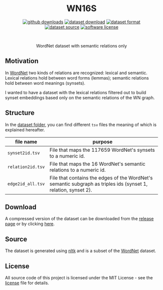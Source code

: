 <h1 align="center">
  WN16S
</h1>
<p align="center">
  <a href="https://github.com/simonepri/WN16S/releases/latest/download/WN16S.tgz"><img src="https://img.shields.io/github/downloads/simonepri/WN16S/latest/WN16S.tgz.svg" alt="github downloads"/></a>
  <a href="https://github.com/simonepri/WN16S/releases"><img src="https://img.shields.io/github/tag/simonepri/WN16S.svg" alt="dataset download" /></a>
  <a href="https://en.wikipedia.org/wiki/tab-separated_values"><img src="https://img.shields.io/badge/format-tsv-e67e22.svg" alt="dataset format" /></a>
  <a href="https://wordnet.princeton.edu/"><img src="https://img.shields.io/badge/source-WordNet-2ecc71.svg" alt="dataset source" /></a>
  <a href="https://github.com/simonepri/WN16S/tree/master/license"><img src="https://img.shields.io/github/license/simonepri/WN16S.svg" alt="software license" /></a>
</p>
<br />
<p align="center">
  WordNet dataset with semantic relations only
</p>

## Motivation
In [WordNet][wn] two kinds of relations are recognized: lexical and semantic. Lexical relations hold between word forms (lemmas); semantic relations hold between word meanings (synsets).

I wanted to have a dataset with the lexical relations filtered out to build synset embeddings based only on the semantic relations of the WN graph.

## Structure
In the [dataset folder][dataset], you can find different `tsv` files the meaning of which is explained hereafter.

| file name | purpose |
| --------- | ------- |
| `synset2id.tsv`   | File that maps the 117659 WordNet's synsets to a numeric id. |
| `relation2id.tsv` | File that maps the 16 WordNet's semantic relations to a numeric id. |
| `edge2id_all.tsv` | File that contains the edges of the WordNet's semantic subgraph as triples ids (synset 1, relation, synset 2).

## Download
A compressed version of the dataset can be downloaded from the [release page][releases] or by clicking [here][download].

## Source
The dataset is generated using [nltk][nltk] and is a subset of the [WordNet][wn] dataset.

## License
All source code of this project is licensed under the MIT License - see the [license][license] file for details.

[dataset]: https://github.com/simonepri/WN16S/tree/master/dataset
[releases]: https://github.com/simonepri/WN16S/releases/latest
[download]: https://img.shields.io/github/downloads/simonepri/WN16S/latest/WN16S.tgz.svg
[license]: https://github.com/simonepri/WN16S/tree/master/license

[wn]: https://wordnet.princeton.edu
[nltk]: https://github.com/nltk/nltk
